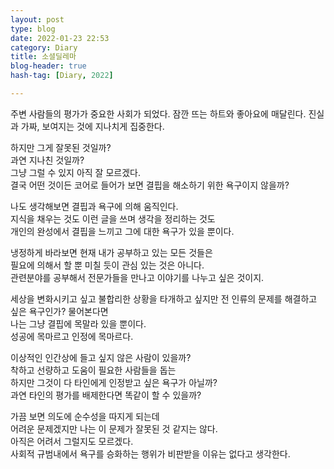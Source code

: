 ```yaml
---
layout: post
type: blog
date: 2022-01-23 22:53
category: Diary
title: 소셜딜레마
blog-header: true
hash-tag: [Diary, 2022]

---
```



주변 사람들의 평가가 중요한 사회가 되었다.
잠깐 뜨는 하트와 좋아요에 매달린다.
진실과 가짜, 보여지는 것에 지나치게 집중한다.

하지만 그게 잘못된 것일까?  
과연 지나친 것일까?  
그냥 그럴 수 있지 아직 잘 모르겠다.  
결국 어떤 것이든 코어로 들어가 보면 결핍을 해소하기 위한 욕구이지 않을까?

나도 생각해보면 결핍과 욕구에 의해 움직인다.  
지식을 채우는 것도 이런 글을 쓰며 생각을 정리하는 것도  
개인의 완성에서 결핍을 느끼고 그에 대한 욕구가 있을 뿐이다.   

냉정하게 바라보면 현재 내가 공부하고 있는 모든 것들은  
필요에 의해서 할 뿐 미칠 듯이 관심 있는 것은 아니다.  
관련분야를 공부해서 전문가들을 만나고 이야기를 나누고 싶은 것이지.   

세상을 변화시키고 싶고 불합리한 상황을 타개하고 싶지만 
전 인류의 문제를 해결하고 싶은 욕구인가? 물어본다면   
나는 그냥 결핍에 목말라 있을 뿐이다.  
성공에 목마르고 인정에 목마르다.  

이상적인 인간상에 들고 싶지 않은 사람이 있을까?  
착하고 선량하고 도움이 필요한 사람들을 돕는  
하지만 그것이 다 타인에게 인정받고 싶은 욕구가 아닐까?  
과연 타인의 평가를 배제한다면 똑같이 할 수 있을까?

가끔 보면 의도에 순수성을 따지게 되는데  
어려운 문제겠지만 나는 이 문제가 잘못된 것 같지는 않다.  
아직은 어려서 그럴지도 모르겠다.  
사회적 규범내에서 욕구를 승화하는 행위가 비판받을 이유는 없다고 생각한다.
